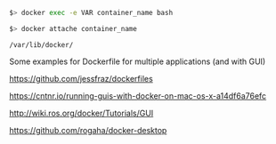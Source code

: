 ``` bash
$> docker exec -e VAR container_name bash
```

``` bash
$> docker attache container_name
```

`/var/lib/docker/`

Some examples for Dockerfile for multiple applications (and with GUI)

https://github.com/jessfraz/dockerfiles

https://cntnr.io/running-guis-with-docker-on-mac-os-x-a14df6a76efc

http://wiki.ros.org/docker/Tutorials/GUI

https://github.com/rogaha/docker-desktop

